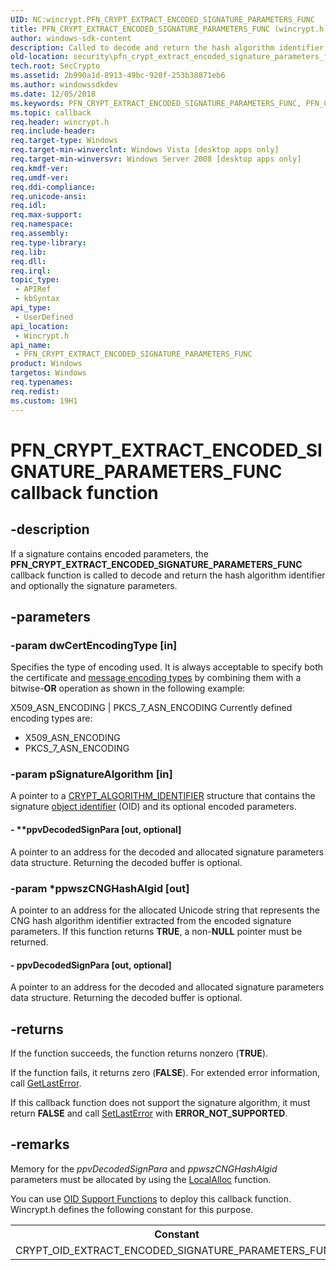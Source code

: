 ```yaml
---
UID: NC:wincrypt.PFN_CRYPT_EXTRACT_ENCODED_SIGNATURE_PARAMETERS_FUNC
title: PFN_CRYPT_EXTRACT_ENCODED_SIGNATURE_PARAMETERS_FUNC (wincrypt.h)
author: windows-sdk-content
description: Called to decode and return the hash algorithm identifier and optionally the signature parameters.
old-location: security\pfn_crypt_extract_encoded_signature_parameters_func.htm
tech.root: SecCrypto
ms.assetid: 2b990a1d-8913-49bc-920f-253b38871eb6
ms.author: windowssdkdev
ms.date: 12/05/2018
ms.keywords: PFN_CRYPT_EXTRACT_ENCODED_SIGNATURE_PARAMETERS_FUNC, PFN_CRYPT_EXTRACT_ENCODED_SIGNATURE_PARAMETERS_FUNC callback, PFN_CRYPT_EXTRACT_ENCODED_SIGNATURE_PARAMETERS_FUNC callback function [Security], security.pfn_crypt_extract_encoded_signature_parameters_func, wincrypt/PFN_CRYPT_EXTRACT_ENCODED_SIGNATURE_PARAMETERS_FUNC
ms.topic: callback
req.header: wincrypt.h
req.include-header: 
req.target-type: Windows
req.target-min-winverclnt: Windows Vista [desktop apps only]
req.target-min-winversvr: Windows Server 2008 [desktop apps only]
req.kmdf-ver: 
req.umdf-ver: 
req.ddi-compliance: 
req.unicode-ansi: 
req.idl: 
req.max-support: 
req.namespace: 
req.assembly: 
req.type-library: 
req.lib: 
req.dll: 
req.irql: 
topic_type:
 - APIRef
 - kbSyntax
api_type:
 - UserDefined
api_location:
 - Wincrypt.h
api_name:
 - PFN_CRYPT_EXTRACT_ENCODED_SIGNATURE_PARAMETERS_FUNC
product: Windows
targetos: Windows
req.typenames: 
req.redist: 
ms.custom: 19H1
---
```


# PFN_CRYPT_EXTRACT_ENCODED_SIGNATURE_PARAMETERS_FUNC callback function


## -description


If a signature contains encoded parameters, the <b>PFN_CRYPT_EXTRACT_ENCODED_SIGNATURE_PARAMETERS_FUNC</b> callback function is called to decode and return the hash algorithm identifier and optionally the signature parameters.


## -parameters




### -param dwCertEncodingType [in]

Specifies the type of encoding used. It is always acceptable to specify both the certificate and <a href="https://docs.microsoft.com/windows/desktop/SecGloss/m-gly">message encoding types</a> by combining them with a bitwise-<b>OR</b> operation as shown in the following example:

X509_ASN_ENCODING | PKCS_7_ASN_ENCODING Currently defined encoding types are:

<ul>
<li>X509_ASN_ENCODING</li>
<li>PKCS_7_ASN_ENCODING</li>
</ul>



### -param pSignatureAlgorithm [in]

A pointer to a <a href="https://docs.microsoft.com/windows/desktop/api/wincrypt/ns-wincrypt-_crypt_algorithm_identifier">CRYPT_ALGORITHM_IDENTIFIER</a> structure that contains the signature <a href="https://docs.microsoft.com/windows/desktop/SecGloss/o-gly">object identifier</a> (OID) and its optional encoded parameters.


#### - **ppvDecodedSignPara [out, optional]

A pointer to an address for the decoded and allocated signature parameters data structure. Returning the decoded buffer is optional.


### -param *ppwszCNGHashAlgid [out]

A pointer to an address for the allocated Unicode string that represents the CNG hash algorithm identifier extracted from the encoded signature parameters. If this function returns <b>TRUE</b>, a non-<b>NULL</b> pointer must be returned.


#### - ppvDecodedSignPara [out, optional]

A pointer to an address for the decoded and allocated signature parameters data structure. Returning the decoded buffer is optional.


## -returns



If the function succeeds, the function returns nonzero (<b>TRUE</b>).

If the function fails, it returns zero (<b>FALSE</b>). For extended error information, call <a href="https://docs.microsoft.com/windows/desktop/api/errhandlingapi/nf-errhandlingapi-getlasterror">GetLastError</a>.

If this callback function does not support the signature algorithm, it must return <b>FALSE</b> and call <a href="https://docs.microsoft.com/windows/desktop/api/errhandlingapi/nf-errhandlingapi-setlasterror">SetLastError</a> with <b>ERROR_NOT_SUPPORTED</b>.




## -remarks



Memory for the <i>ppvDecodedSignPara</i> and <i>ppwszCNGHashAlgid</i> parameters must be allocated by using the <a href="https://docs.microsoft.com/windows/desktop/api/winbase/nf-winbase-localalloc">LocalAlloc</a> function.

You can use <a href="https://docs.microsoft.com/windows/desktop/SecCrypto/cryptography-functions">OID Support Functions</a> to deploy this callback function. Wincrypt.h defines the following constant for this purpose.

<table>
<tr>
<th>Constant</th>
<th>Definition</th>
</tr>
<tr>
<td>CRYPT_OID_EXTRACT_ENCODED_SIGNATURE_PARAMETERS_FUNC</td>
<td>"CryptDllExtractEncodedSignatureParameters"</td>
</tr>
</table>
 



